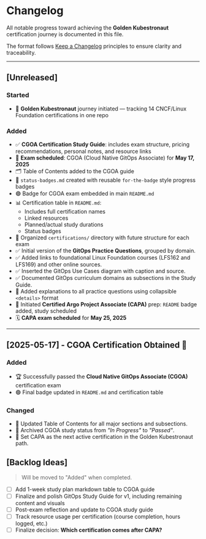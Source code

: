 # Changelog

All notable progress toward achieving the **Golden Kubestronaut** certification journey is documented in this file.

The format follows [Keep a Changelog](https://keepachangelog.com/en/1.0.0/) principles to ensure clarity and traceability.

---

## [Unreleased]

### Started
- 🎯 **Golden Kubestronaut** journey initiated — tracking 14 CNCF/Linux Foundation certifications in one repo

### Added
- ✅ **CGOA Certification Study Guide**: includes exam structure, pricing recommendations, personal notes, and resource links
- 📌 **Exam scheduled**: CGOA (Cloud Native GitOps Associate) for **May 17, 2025**
- 🗂️ Table of Contents added to the CGOA guide
- 📄 `status-badges.md` created with reusable `for-the-badge` style progress badges
- 🟣 Badge for CGOA exam embedded in main `README.md`
- 📊 Certification table in `README.md`:
  - Includes full certification names
  - Linked resources
  - Planned/actual study durations
  - Status badges
- 📂 Organized `certifications/` directory with future structure for each exam
- ✅ Initial version of the **GitOps Practice Questions**, grouped by domain.
- ✅ Added links to foundational Linux Foundation courses (LFS162 and LFS169) and other online sources.
- ✅ Inserted the GitOps Use Cases diagram with caption and source.
- ✅ Documented GitOps curriculum domains as subsections in the Study Guide.
- 🧠 Added explanations to all practice questions using collapsible `<details>` format
- 📘 Initiated **Certified Argo Project Associate (CAPA)** prep: `README` badge added, study scheduled
- 🗓️ **CAPA exam scheduled** for **May 25, 2025**
---

## [2025-05-17] - CGOA Certification Obtained 🎉

### Added
- 🏆 Successfully passed the **Cloud Native GitOps Associate (CGOA)** certification exam
- 🟢 Final badge updated in `README.md` and certification table

### Changed
- 🔁 Updated Table of Contents for all major sections and subsections.
- 🔁 Archived CGOA study status from *"In Progress"* to *"Passed"*.
- 🔁 Set CAPA as the next active certification in the Golden Kubestronaut path.

## [Backlog Ideas]

> Will be moved to "Added" when completed.

- [ ] Add 1-week study plan markdown table to CGOA guide
- [ ] Finalize and polish GitOps Study Guide for v1, including remaining content and visuals
- [ ] Post-exam reflection and update to CGOA study guide
- [ ] Track resource usage per certification (course completion, hours logged, etc.)
- [ ] Finalize decision: **Which certification comes after CAPA?**
